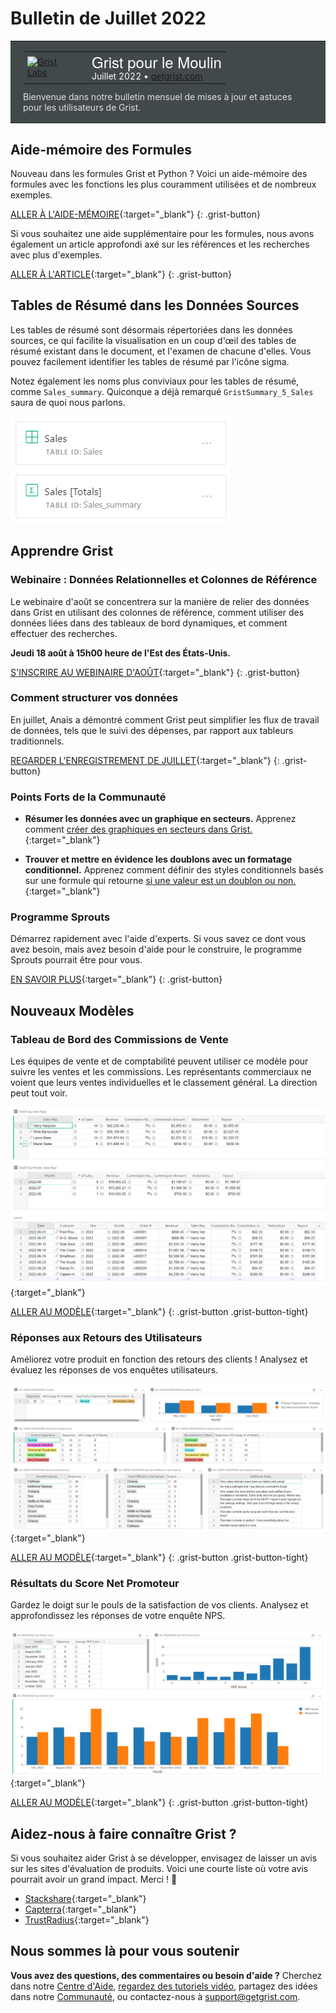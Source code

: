 # Bulletin de Juillet 2022

<style>
  /* restaurer certains paramètres par défaut mal remplacés */
  .newsletter-header .table {
    background-color: initial;
    border: initial;
  }
  .newsletter-header .table > tbody > tr > td {
    padding: initial;
    border: initial;
    vertical-align: initial;
  }
  .newsletter-header img.header-img {
    padding: initial;
    max-width: initial;
    display: initial;
    padding: initial;
    line-height: initial;
    background-color: initial;
    border: initial;
    border-radius: initial;
    margin: initial;
  }

  /* copier les styles de la newsletter, avec un préfixe pour une spécificité suffisante */
  .newsletter-header .header {
    border: none;
    padding: 0;
    margin: 0;
  }
  .newsletter-header table > tbody > tr > td.header-image {
    width: 80px;
    padding-right: 16px;
  }
  .newsletter-header table > tbody > tr > td.header-text {
    background-color: #42494B;
    padding: 16px 20px;
  }
  .newsletter-header table.header-top {
    border: none;
    padding: 0;
    margin: 0;
    width: 100%;
  }
  .header-title {
    font-family: Helvetica Neue, Helvetica, Arial, sans-serif;
    font-size: 24px;
    line-height: 28px;
    color: #FFFFFF;
  }
  .header-month {
    color: #FFFFFF;
  }
  .header-welcome {
    margin-top: 12px;
    color: #FFFFFF;
  }
  .newsletter-summary {
    background-color: #e3fff5;
    margin: 0;
    padding: 10px;
  }
  .newsletter-summary-header {
    text-align: center;
    padding-bottom: 10px;
    border-bottom: 1px solid lightgrey;
  }
  .newsletter-summary ul {
    padding-left: 20px;
  }
  .newsletter-summary li {
    margin-bottom: 10px;
  }
  .newsletter-summary li p {
    margin: 0px
  }
</style>
<div class="newsletter-header">
<table class="header" cellpadding="0" cellspacing="0" border="0"><tr>
  <td class="header-text">
    <table class="header-top"><tr>
      <td class="header-image">
        <a href="https://www.getgrist.com">
          <img class="header-img" src="/images/newsletters/grist-labs.png" width="80" height="80" alt="Grist Labs" border="0">
        </a>
      </td>
      <td class="header-top-text">
        <div class="header-title">Grist pour le Moulin</div>
        <div class="header-month">Juillet 2022
          &#8226; <a href="https://www.getgrist.com/">getgrist.com</a></div>
      </td>
    </tr></table>
    <div class="header-welcome" style="color: #e0e0e0;">
      Bienvenue dans notre bulletin mensuel de mises à jour et astuces pour les utilisateurs de Grist.
    </div>
  </td>
</tr></table>
</div>

## Aide-mémoire des Formules

Nouveau dans les formules Grist et Python ? Voici un aide-mémoire des formules avec les fonctions les plus couramment utilisées et de nombreux exemples.

[ALLER À L'AIDE-MÉMOIRE](../formula-cheat-sheet.md){:target="\_blank"}
{: .grist-button}

Si vous souhaitez une aide supplémentaire pour les formules, nous avons également un article approfondi axé sur les références et les recherches avec plus d'exemples.

[ALLER À L'ARTICLE](../references-lookups.md){:target="\_blank"}
{: .grist-button}

## Tables de Résumé dans les Données Sources

Les tables de résumé sont désormais répertoriées dans les données sources, ce qui facilite la visualisation en un coup d'œil des tables de résumé existant dans le document, et l'examen de chacune d'elles. Vous pouvez facilement identifier les tables de résumé par l'icône sigma.

Notez également les noms plus conviviaux pour les tables de résumé, comme `Sales_summary`. Quiconque a déjà remarqué `GristSummary_5_Sales` saura de quoi nous parlons.

![Tables de Résumé dans les Données Sources](../images/newsletters/2022-07/summary-in-raw-trim.png)

## Apprendre Grist

### Webinaire : Données Relationnelles et Colonnes de Référence

Le webinaire d'août se concentrera sur la manière de relier des données dans Grist en utilisant des colonnes de référence, comment utiliser des données liées dans des tableaux de bord dynamiques, et comment effectuer des recherches.

**Jeudi 18 août à 15h00 heure de l'Est des États-Unis.**

[S'INSCRIRE AU WEBINAIRE D'AOÛT](https://www.getgrist.com/learn-grist-webinar/){:target="\_blank"}
{: .grist-button}

### Comment structurer vos données

En juillet, Anais a démontré comment Grist peut simplifier les flux de travail de données, tels que le suivi des dépenses, par rapport aux tableurs traditionnels.

[REGARDER L'ENREGISTREMENT DE JUILLET](https://www.youtube.com/watch?v=jWK4hBXbyKc){:target="\_blank"}
{: .grist-button}

### Points Forts de la Communauté

* **Résumer les données avec un graphique en secteurs.** Apprenez comment [créer des graphiques en secteurs dans Grist.](https://community.getgrist.com/t/creating-summarize-data-with-pie-chart/){:target="\_blank"}

* **Trouver et mettre en évidence les doublons avec un formatage conditionnel.** Apprenez comment définir des styles conditionnels basés sur une formule qui retourne [si une valeur est un doublon ou non.](https://community.getgrist.com/t/blocking-duplicate-values/1170){:target="\_blank"}

### Programme Sprouts

Démarrez rapidement avec l'aide d'experts. Si vous savez ce dont vous avez besoin, mais avez besoin d'aide pour le construire, le programme Sprouts pourrait être pour vous.

[EN SAVOIR PLUS](https://www.getgrist.com/sprouts-program/){:target="\_blank"}
{: .grist-button}

## Nouveaux Modèles

### Tableau de Bord des Commissions de Vente

Les équipes de vente et de comptabilité peuvent utiliser ce modèle pour suivre les ventes et les commissions. Les représentants commerciaux ne voient que leurs ventes individuelles et le classement général. La direction peut tout voir.

[![Tableau de Bord des Commissions de Vente](../images/newsletters/2022-07/sales-commission.png)](https://templates.getgrist.com/pVq4xESKtU24/Sales-Commissions-Dashboard/){:target="\_blank"}

[ALLER AU MODÈLE](https://templates.getgrist.com/pVq4xESKtU24/Sales-Commissions-Dashboard/){:target="\_blank"}
{: .grist-button .grist-button-tight}

### Réponses aux Retours des Utilisateurs

Améliorez votre produit en fonction des retours des clients ! Analysez et évaluez les réponses de vos enquêtes utilisateurs.

[![Réponses aux Retours des Utilisateurs](../images/newsletters/2022-07/user-feedback.png)](https://templates.getgrist.com/4ktYzGV1mUip/User-Feedback-Responses/){:target="\_blank"}

[ALLER AU MODÈLE](https://templates.getgrist.com/4ktYzGV1mUip/User-Feedback-Responses/){:target="\_blank"}
{: .grist-button .grist-button-tight}

### Résultats du Score Net Promoteur

Gardez le doigt sur le pouls de la satisfaction de vos clients. Analysez et approfondissez les réponses de votre enquête NPS.

[![Résultats du Score Net Promoteur](../images/newsletters/2022-07/nps-results.png)](https://templates.getgrist.com/qvND7WUcuNb2/Net-Promoter-Score-Results/){:target="\_blank"}

[ALLER AU MODÈLE](https://templates.getgrist.com/qvND7WUcuNb2/Net-Promoter-Score-Results/){:target="\_blank"}
{: .grist-button .grist-button-tight}

## Aidez-nous à faire connaître Grist ?
Si vous souhaitez aider Grist à se développer, envisagez de laisser un avis sur les sites d'évaluation de produits. Voici une courte liste où votre avis pourrait avoir un grand impact. Merci ! 🙏

* [Stackshare](https://stackshare.io/getgrist){:target="\_blank"}
* [Capterra](https://www.capterra.com/p/232821/Grist/){:target="\_blank"}
* [TrustRadius](https://www.trustradius.com/products/grist/){:target="\_blank"}

## Nous sommes là pour vous soutenir

**Vous avez des questions, des commentaires ou besoin d'aide ?** Cherchez dans notre [Centre d'Aide](../index.md), [regardez des tutoriels vidéo](https://www.youtube.com/channel/UCx0ioQrrC-bIrkmZ7ZULr0g/playlists), partagez des idées dans notre [Communauté](https://community.getgrist.com), ou contactez-nous à <support@getgrist.com>.